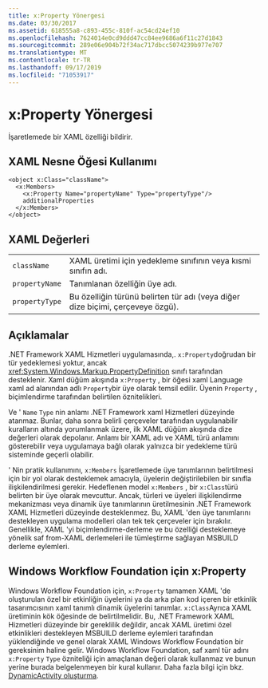 ```yaml
---
title: x:Property Yönergesi
ms.date: 03/30/2017
ms.assetid: 618555a8-c893-455c-810f-ac54cd24ef10
ms.openlocfilehash: 7624014e0cd9ddd47cc84ee9686a6f11c27d1843
ms.sourcegitcommit: 289e06e904b72f34ac717dbcc5074239b977e707
ms.translationtype: MT
ms.contentlocale: tr-TR
ms.lasthandoff: 09/17/2019
ms.locfileid: "71053917"
---
```

# <a name="xproperty-directive"></a>x:Property Yönergesi
İşaretlemede bir XAML özelliği bildirir.  
  
## <a name="xaml-object-element-usage"></a>XAML Nesne Öğesi Kullanımı  
  
```xaml  
<object x:Class="className">  
  <x:Members>  
    <x:Property Name="propertyName" Type="propertyType"/>  
    additionalProperties  
  </x:Members>  
</object>  
```  
  
## <a name="xaml-values"></a>XAML Değerleri  
  
|||  
|-|-|  
|`className`|XAML üretimi için yedekleme sınıfının veya kısmi sınıfın adı.|  
|`propertyName`|Tanımlanan özelliğin üye adı.|  
|`propertyType`|Bu özelliğin türünü belirten tür adı (veya diğer dize biçimi, çerçeveye özgü).|  
  
## <a name="remarks"></a>Açıklamalar  
 .NET Framework XAML Hizmetleri uygulamasında,. `x:Property`doğrudan bir tür yedeklemesi yoktur, ancak <xref:System.Windows.Markup.PropertyDefinition> sınıfı tarafından desteklenir. Xaml düğüm akışında `x:Property` , bir öğesi xaml Language xaml ad alanından adlı `Property`bir üye olarak temsil edilir. Üyenin `Property` , biçimlendirme tarafından belirtilen öznitelikleri.  
  
 Ve ' `Name` `Type` nin anlamı .NET Framework xaml Hizmetleri düzeyinde atanmaz. Bunlar, daha sonra belirli çerçeveler tarafından uygulanabilir kuralların altında yorumlanmak üzere, ilk XAML düğüm akışında dize değerleri olarak depolanır. Anlamı bir XAML adı ve XAML türü anlamını gösterebilir veya uygulamaya bağlı olarak yalnızca bir yedekleme türü sisteminde geçerli olabilir.  
  
 ' Nin pratik kullanımını, `x:Members` İşaretlemede üye tanımlarının belirtilmesi için bir yol olarak desteklemek amacıyla, üyelerin değiştirilebilen bir sınıfla ilişkilendirilmesi gerekir. Hedeflenen model `x:Members` , bir `x:Class`türü belirten bir üye olarak mevcuttur. Ancak, türleri ve üyeleri ilişkilendirme mekanizması veya dinamik üye tanımlarının üretilmesinin .NET Framework XAML Hizmetleri düzeyinde desteklenmez. Bu, XAML 'den üye tanımlarını destekleyen uygulama modelleri olan tek tek çerçeveler için bırakılır. Genellikle, XAML 'yi biçimlendirme-derleme ve bu özelliği desteklemeye yönelik saf from-XAML derlemeleri ile tümleştirme sağlayan MSBUILD derleme eylemleri.  
  
## <a name="xproperty-for-windows-workflow-foundation"></a>Windows Workflow Foundation için x:Property  
 Windows Workflow Foundation için, `x:Property` tamamen XAML 'de oluşturulan özel bir etkinliğin üyelerini ya da arka plan kod içeren bir etkinlik tasarımcısının xaml tanımlı dinamik üyelerini tanımlar. `x:Class`Ayrıca XAML üretiminin kök öğesinde de belirtilmelidir. Bu, .NET Framework XAML Hizmetleri düzeyinde bir gereklilik değildir, ancak XAML üretimi özel etkinlikleri destekleyen MSBUILD derleme eylemleri tarafından yüklendiğinde ve genel olarak XAML Windows Workflow Foundation bir gereksinim haline gelir. Windows Workflow Foundation, saf xaml tür adını `x:Property` `Type` özniteliği için amaçlanan değeri olarak kullanmaz ve bunun yerine burada belgelenmeyen bir kural kullanır. Daha fazla bilgi için bkz. [DynamicActivity oluşturma](https://docs.microsoft.com/previous-versions/dotnet/netframework-4.0/dd807392(v=vs.100)).
